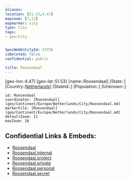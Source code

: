 ```yaml
---
aliases: 
location: [51.53,4.47]
mapzoom: [7,12] 
mapmarker: city 
type: City
tags:
- geo/City


SpocWebEntityId: 33758
isDeleted: false
confidential: public

title: Roosendaal
---
```

[geo-lon::4.47]
[geo-lat::51.53]
[name::Roosendaal]
[State::]
[Country::[Netherlands](geo/Continent/Europe/Netherlands.md)]
[StateId::]
[Population::]
[Unknown::]


```leaflet
id: Roosendaal
coordinates: [Roosendaal](geo/Continent/Europe/Netherlands/City/Roosendaal.md)
markerFile: [Roosendaal](geo/Continent/Europe/Netherlands/City/Roosendaal.md)
defaultZoom: 11 
maxZoom: 18
```


## Confidential Links & Embeds: 
- [Roosendaal](../../../../../../_public/geo/Continent/Europe/Netherlands/City/Roosendaal.md) 
- [Roosendaal.internal](../../../../../../_internal/geo/Continent/Europe/Netherlands/City/Roosendaal.internal.md) 
- [Roosendaal.protect](../../../../../../_protect/geo/Continent/Europe/Netherlands/City/Roosendaal.protect.md) 
- [Roosendaal.private](../../../../../../_private/geo/Continent/Europe/Netherlands/City/Roosendaal.private.md) 
- [Roosendaal.personal](../../../../../../_personal/geo/Continent/Europe/Netherlands/City/Roosendaal.personal.md) 
- [Roosendaal.secret](../../../../../../_secret/geo/Continent/Europe/Netherlands/City/Roosendaal.secret.md) 
